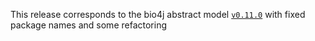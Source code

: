 This release corresponds to the bio4j abstract model [`v0.11.0`](https://github.com/bio4j/bio4j/releases/tag/v0.11.0) with fixed package names and some refactoring
